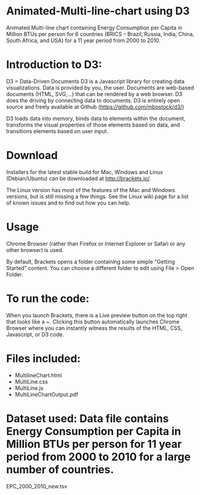 # Animated-Multi-line-chart using D3

Animated Multi-line chart containing Energy Consumption per Capita in Million BTUs per person for 6 countries (BRICS – Brazil, Russia, India, China, South Africa, and USA) for a 11 year period from 2000 to 2010.

# Introduction to D3:

D3 = Data-Driven Documents D3 is a Javascript library for creating data visualizations. Data is provided by you, the user. Documents are web-based documents (HTML, SVG,…) that can be rendered by a web browser. D3 does the driving by connecting data to documents. D3 is entirely open source and freely available at Github (https://github.com/mbostock/d3/)

D3 loads data into memory, binds data to elements within the document, transforms the visual properties of those elements based on data, and transitions elements based on user input.

# Download

Installers for the latest stable build for Mac, Windows and Linux (Debian/Ubuntu) can be downloaded at http://brackets.io/.

The Linux version has most of the features of the Mac and Windows versions, but is still missing a few things. See the Linux wiki page for a list of known issues and to find out how you can help.

# Usage

Chrome Browser (rather than Firefox or Internet Explorer or Safari or any other browser) is used.

By default, Brackets opens a folder containing some simple "Getting Started" content. You can choose a different folder to edit using File > Open Folder.

# To run the code:

When you launch Brackets, there is a Live preview button on the top right that looks like a ~. Clicking this button automatically launches Chrome Browser where you can instantly witness the results of the HTML, CSS, Javascript, or D3 code.

# Files included:

* MultilineChart.html
* MultiLine.css
* MultiLine.js
* MultiLineChartOutput.pdf

# Dataset used: Data file contains Energy Consumption per Capita in Million BTUs per person for 11 year period from 2000 to 2010 for a large number of countries.

 EPC_2000_2010_new.tsv
